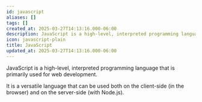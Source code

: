 ```yaml
---
id: javascript
aliases: []
tags: []
created_at: 2025-03-27T14:13:16.000-06:00
description: JavaScript is a high-level, interpreted programming language that is primarily used for web development.
icon: javascript-plain
title: JavaScript
updated_at: 2025-03-27T14:13:16.000-06:00
---
```


JavaScript is a high-level, interpreted programming language that is primarily used for web development.

It is a versatile language that can be used both on the client-side (in the browser) and on the server-side (with Node.js).
